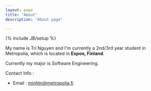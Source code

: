 ```yaml
---
layout: page
title: "About"
description: "About page"

---
```

{% include JB/setup %}

My name is Tri Nguyen and I'm currently a 2nd/3rd year student in Metropolia, which is located in **Espoo, Finland**.

Currently my major is Software Engineering.

Contact Info :
- Email : minhtn@metropolia.fi
